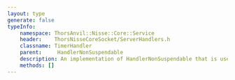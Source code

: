 ```yaml
---
layout: type
generate: false
typeInfo:
    namespace: ThorsAnvil::Nisse::Core::Service
    header:    ThorsNisseCoreSocket/ServerHandlers.h
    classname: TimerHandler
    parent:     HandlerNonSuspendable
    description: An implementation of HandlerNonSuspendable that is used to implement the timer functionality.
    methods: []
---
```


